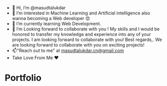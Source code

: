 - 👋 Hi, I’m @masudtalukdar
- 👀 I’m interested in Machine Learning and Artificial intelligence also wanna becoming a Web developer 😍
- 🌱 I’m currently learning Web Development.
- 💞️ I’m Looking forward to collaborate with you !
          My skills and I would be honored to transfer my knowledge and experience into any of your projects.
          I am looking forward to collaborate with you! Best regards,. We are looking forward to collaborate with you on exciting projects!
- 📫"Reach out to me" at masudtalukdar.cn@gmail.com
- Take Love From Me ❤

# Portfolio
